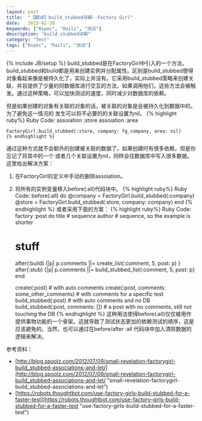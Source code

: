 ```yaml
---
layout: post
title:  "【翻译】build_stubbed详解--Factory Girl"
date:   2015-02-20
keywords: ["Rspec", "Rails", "测试"]
description: "build_stubbed详解"
category: "Test"
tags: ["Rspec", "Rails", "测试"]
---
```

{% include JB/setup %}
build_stubbed是在FactoryGirl中引入的一个方法，build_stubbed和build都是用来创建实例并分配属性。区别是build_stubbed使得对象看起来像是被持久化了，实际上并没有。它采用build_stubbed策略来创建关联，并且提供了少量的同数据库进行交互的方法，如果调用他们，这些方法会被触发。通过这种策略，可以加快测试的速度，同时减少对数据库的依赖。

但是如果创建的对象有关联的对象的话，被关联的对象是会被持久化到数据中的。为了避免这一情况的
发生可以将不必要的的关联设置为nil。
    {% highlight ruby%}
    Ruby Code:
	assoiation :store
	assoiation :area

	FactoryGirl.build_stubbed(:store, company: fg_company, area: nil)
    {% endhighlight %}
通过这种方式就不会额外的创建被关联的数据了。如果创建时有很多依赖，但是你忘记了将其中的一个
或者几个关联设置为nil，同样会往数据库中写入很多数据。这里给出解决方案：
1. 在FactoryGirl的定义中手动的删除assoiation。
2. 将所有的实例变量移入before(:all)代码块中。
    {% highlight ruby%}
    Ruby Code:
    before(:all) do
      @company = FactoryGirl.build_stubbed(:company)
      @store = FactoryGirl.build_stubbed(:store, company: company)
    end
    {% endhighlight %}
或者采用下面的方案：
    {% highlight ruby%}
    Ruby Code:
	factory :post do
	  title # sequence
	  author # sequence, so the example is shorter
	  # stuff
	  after(:build) {|p| p.comments ||= create_list(:comment, 5, post: p) }
	  after(:stub) {|p| p.comments ||= build_stubbed_list(:comment, 5, post: p}
	end

	create(:post) # with auto comments
	create(:post, comments: some_other_comments) # with comments for a specific test
	build_stubbed(:post) # with auto comments and no DB
	build_stubbed(:post, comments: []) # a post with no comments, still not touching the DB
	{% endhighlight %}
这种用法使得before(:all)仅仅被用作提供事物功能的一个骨架。这就导致了测试状态更加的依赖测试的顺序，这是应该避免的。当然，也可以通过在before/after :all 代码块中加入清除数据的逻辑来解决。

参考资料：

- [http://blog.spoolz.com/2012/07/09/small-revelation-factorygirl-build_stubbed-associations-and-let/](http://blog.spoolz.com/2012/07/09/small-revelation-factorygirl-build_stubbed-associations-and-let/ "small-revelation-factorygirl-build_stubbed-associations-and-let")
- [https://robots.thoughtbot.com/use-factory-girls-build-stubbed-for-a-faster-test](https://robots.thoughtbot.com/use-factory-girls-build-stubbed-for-a-faster-test "use-factory-girls-build-stubbed-for-a-faster-test")

